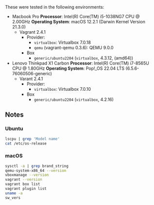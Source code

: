 These were tested in the following environments:

* Macbook Pro
  **Processor**: Intel(R) Core(TM) i5-1038NG7 CPU @ 2.00GHz
  **Operating System**: macOS 12.2.1 (Darwin Kernel Version 21.3.0)
  * Vagrant 2.4.1
    * Provider:
      * `virtualbox`: Virtualbox 7.0.18
      * `qemu` (vagrant-qemu 0.3.6): QEMU 9.0.0
    * Box
      * `generic/ubuntu2204` (`virtualbox`, 4.3.12, (amd64))
* Lenovo Thinkpad X1 Carbon
  **Processor**: Intel(R) Core(TM) i7-8565U CPU @ 1.80GHz
  **Operating System**: Pop!_OS 22.04 LTS (6.5.6-76060506-generic)
  * Varant 2.4.1
    * Provider: 
      * `virtualbox`: Virtualbox 7.0.10
    * Box
      * `generic/ubuntu2204` (`virtualbox`, 4.2.16)


## Notes

### Ubuntu

```bash
lscpu | grep 'Model name'
cat /etc/os-release

```


### macOS

```bash
sysctl -a | grep brand_string
qemu-system-x86_64 --version
vboxmanage --version
vagrant --version
vagrant box list
vagrant plugin list
uname -a
sw_vers
```